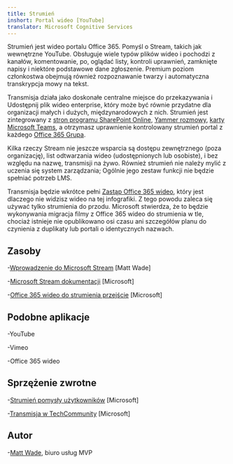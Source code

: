 ```yaml
---
title: Strumień
inshort: Portal wideo [YouTube]
translator: Microsoft Cognitive Services
---
```



Strumień jest wideo portalu Office 365. Pomyśl o Stream, takich jak wewnętrzne YouTube. Obsługuje wiele typów plików wideo i pochodzi z kanałów, komentowanie, po, oglądać listy, kontroli uprawnień, zamknięte napisy i niektóre podstawowe dane zgłoszenie. Premium poziom członkostwa obejmują również rozpoznawanie twarzy i automatyczna transkrypcja mowy na tekst.

Transmisja działa jako doskonałe centralne miejsce do przekazywania i Udostępnij plik wideo enterprise, który może być równie przydatne dla organizacji małych i dużych, międzynarodowych z nich. Strumień jest zintegrowany z [stron programu SharePoint Online](https://docs.microsoft.com/en-us/stream/embed-video-sharepoint), [Yammer rozmowy](https://stream.microsoft.com/en-us/blog/share-on-yammer/), [karty Microsoft Teams](https://docs.microsoft.com/en-us/stream/embed-video-microsoft-teams), a otrzymasz uprawnienie kontrolowany strumień portal z każdego [Office 365 Grupa](http://icsh.pt/O365groups).

Kilka rzeczy Stream nie jeszcze wsparcia są dostępu zewnętrznego (poza organizację), list odtwarzania wideo (udostępnionych lub osobiste), i bez względu na nazwę, transmisji na żywo. Również strumień nie należy mylić z uczenia się system zarządzania; Ogólnie jego zestaw funkcji nie będzie spełniać potrzeb LMS.

Transmisja będzie wkrótce pełni [Zastąp Office 365 wideo](https://docs.microsoft.com/en-us/stream/migrate-from-office-365), który jest dlaczego nie widzisz wideo na tej infografiki. Z tego powodu zaleca się używać tylko strumienia do przodu. Microsoft stwierdza, że to będzie wykonywania migracja filmy z Office 365 wideo do strumienia w tle, chociaż istnieje nie opublikowano osi czasu ani szczegółów planu do czynienia z duplikaty lub portali o identycznych nazwach.

Zasoby
---------

-[Wprowadzenie do Microsoft Stream](https://www.linkedin.com/pulse/stream-video-portal-now-available-matt-wade/)
    \[Matt Wade\]

-[Microsoft Stream dokumentacji](https://docs.microsoft.com/en-us/stream/)
    \[Microsoft\]

-[Office 365 wideo do strumienia przejście](https://docs.microsoft.com/en-us/stream/migrate-from-office-365)
    \[Microsoft\]

Podobne aplikacje
--------------------

-YouTube

-Vimeo

-Office 365 wideo

Sprzężenie zwrotne
---------

-[Strumień pomysły użytkowników](https://techcommunity.microsoft.com/t5/Microsoft-Stream-Ideas/idb-p/StreamIdeas)
    \[Microsoft\]

-[Transmisja w TechCommunity](https://techcommunity.microsoft.com/t5/Microsoft-Stream-Ideas/idb-p/StreamIdeas)
    \[Microsoft\]

Autor
---------

-[Matt Wade](https://www.linkedin.com/in/thatmattwade/), biuro usług MVP


